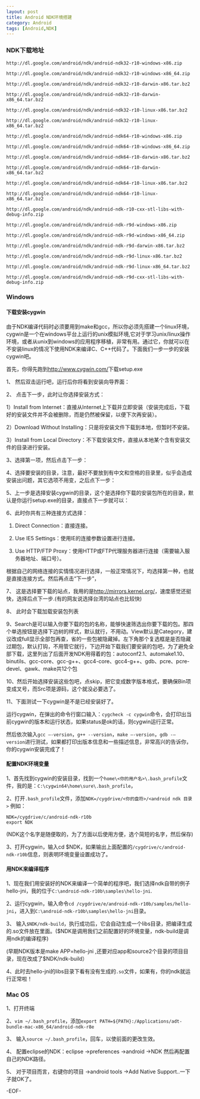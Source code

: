 ```yaml
---
layout: post
title: Android NDK环境搭建
category: Android
tags: [Android,NDK]
---
```


### NDK下载地址

    http://dl.google.com/android/ndk/android-ndk32-r10-windows-x86.zip
    
    http://dl.google.com/android/ndk/android-ndk32-r10-windows-x86_64.zip
    
    http://dl.google.com/android/ndk/android-ndk32-r10-darwin-x86.tar.bz2
    
    http://dl.google.com/android/ndk/android-ndk32-r10-darwin-x86_64.tar.bz2
    
    http://dl.google.com/android/ndk/android-ndk32-r10-linux-x86.tar.bz2
    
    http://dl.google.com/android/ndk/android-ndk32-r10-linux-x86_64.tar.bz2
    
    http://dl.google.com/android/ndk/android-ndk64-r10-windows-x86.zip
    
    http://dl.google.com/android/ndk/android-ndk64-r10-windows-x86_64.zip
    
    http://dl.google.com/android/ndk/android-ndk64-r10-darwin-x86.tar.bz2
    
    http://dl.google.com/android/ndk/android-ndk64-r10-darwin-x86_64.tar.bz2
    
    http://dl.google.com/android/ndk/android-ndk64-r10-linux-x86.tar.bz2
    
    http://dl.google.com/android/ndk/android-ndk64-r10-linux-x86_64.tar.bz2
    
    http://dl.google.com/android/ndk/android-ndk-r10-cxx-stl-libs-with-debug-info.zip
    
    http://dl.google.com/android/ndk/android-ndk-r9d-windows-x86.zip
    
    http://dl.google.com/android/ndk/android-ndk-r9d-windows-x86_64.zip
    
    http://dl.google.com/android/ndk/android-ndk-r9d-darwin-x86.tar.bz2
    
    http://dl.google.com/android/ndk/android-ndk-r9d-linux-x86.tar.bz2
    
    http://dl.google.com/android/ndk/android-ndk-r9d-linux-x86_64.tar.bz2
    
    http://dl.google.com/android/ndk/android-ndk-r9d-cxx-stl-libs-with-debug-info.zip


### Windows

#### 下载安装cygwin

由于NDK编译代码时必须要用到make和gcc，所以你必须先搭建一个linux环境，cygwin是一个在windows平台上运行的unix模拟环境,它对于学习unix/linux操作环境，或者从unix到windows的应用程序移植，非常有用。通过它，你就可以在不安装linux的情况下使用NDK来编译C、C++代码了。下面我们一步一步的安装cygwin吧。 

首先，你得先跑到<http://www.cygwin.com/>下载setup.exe

1、 然后双击运行吧，运行后你将看到安装向导界面：

2、 点击下一步，此时让你选择安装方式：

 1）Install from Internet：直接从Internet上下载并立即安装（安装完成后，下载好的安装文件并不会被删除，而是仍然被保留，以便下次再安装）。

 2）Download Without Installing：只是将安装文件下载到本地，但暂时不安装。

 3）Install from Local Directory：不下载安装文件，直接从本地某个含有安装文件的目录进行安装。

3、选择第一项，然后点击下一步：

4、选择要安装的目录，注意，最好不要放到有中文和空格的目录里，似乎会造成安装出问题，其它选项不用变，之后点下一步：

5、上一步是选择安装cygwin的目录，这个是选择你下载的安装包所在的目录，默认是你运行setup.exe的目录，直接点下一步就可以：

6、此时你共有三种连接方式选择：

 1) Direct Connection：直接连接。

 2) Use IE5 Settings：使用IE的连接参数设置进行连接。

 3) Use HTTP/FTP Proxy：使用HTTP或FTP代理服务器进行连接（需要输入服务器地址、端口号）。

根据自己的网络连接的实情情况进行选择，一般正常情况下，均选择第一种，也就是直接连接方式。然后再点击“下一步”，

7、 这是选择要下载的站点，我用的是<http://mirrors.kernel.org/>，速度感觉还挺快，选择后点下一步.(有的网友说选择台湾的站点也比较快)

8、 此时会下载加载安装包列表

9、Search是可以输入你要下载的包的名称，能够快速筛选出你要下载的包。那四个单选按钮是选择下边树的样式，默认就行，不用动。View默认是Category，建议改成full显示全部包再查，省的一些包被隐藏掉。左下角那个复选框是是否隐藏过期包，默认打钩，不用管它就行，下边开始下载我们要安装的包吧，为了避免全部下载，这里列出了后面开发NDK用得着的包：autoconf2.1、automake1.10、binutils、gcc-core、gcc-g++、gcc4-core、gcc4-g++、gdb、pcre、pcre-devel、gawk、make共12个包

10、然后开始选择安装这些包吧，点skip，把它变成数字版本格式，要确保Bin项变成叉号，而Src项是源码，这个就没必要选了。

11、下面测试一下cygwin是不是已经安装好了。

运行cygwin，在弹出的命令行窗口输入：`cygcheck -c cygwin`命令，会打印出当前cygwin的版本和运行状态，如果status是ok的话，则cygwin运行正常。


然后依次输入`gcc –-version`，`g++ --version`，`make –-version`，`gdb -–version`进行测试，如果都打印出版本信息和一些描述信息，非常高兴的告诉你，你的cygwin安装完成了！
         
#### 配置NDK环境变量


1、首先找到cygwin的安装目录，找到一个`home\<你的用户名>\.bash_profile`文件，我的是：`C:\cygwin64\home\sure\.bash_profile`，

2、打开`.bash_profile`文件，添加`NDK=/cygdrive/<你的盘符>/<android ndk 目录>` 例如：

    NDK=/cygdrive/c/android-ndk-r10b
    export NDK


(NDK这个名字是随便取的，为了方面以后使用方便，选个简短的名字，然后保存)

3、打开cygwin，输入cd $NDK，如果输出上面配置的`/cygdrive/c/android-ndk-r10b`信息，则表明环境变量设置成功了。

#### 用NDK来编译程序


1、现在我们用安装好的NDK来编译一个简单的程序吧，我们选择ndk自带的例子hello-jni，我的位于`C:\android-ndk-r10b\samples\hello-jni`.


2、运行cygwin，输入命令`cd /cygdrive/e/android-ndk-r10b/samples/hello-jni`，进入到`C:\android-ndk-r10b\samples\hello-jni`目录。


3、 输入`$NDK/ndk-build`，执行成功后，它会自动生成一个libs目录，把编译生成的.so文件放在里面。($NDK是调用我们之前配置好的环境变量，ndk-build是调用ndk的编译程序)


(早期NDK版本是make APP=hello-jni ,还要对应app和source2个目录的项目目录，现在改成了$NDK/ndk-build）


4、此时去hello-jni的libs目录下看有没有生成的`.so`文件，如果有，你的ndk就运行正常啦！


### Mac OS

1、打开终端

2、`vim ~/.bash_profile`，添加`export PATH=${PATH}:/Applications/adt-bundle-mac-x86_64/android-ndk-r8e`

3、 输入`source ~/.bash_profile`，回车，以使前面的更改生效。

4、 配置eclipse的NDK：eclipse  ->preferences ->android ->NDK 然后再配置自己的NDK路径。

5、 对于项目而言，右键你的项目 ->android tools ->Add Native Support..一下子就OK了。

-EOF-
